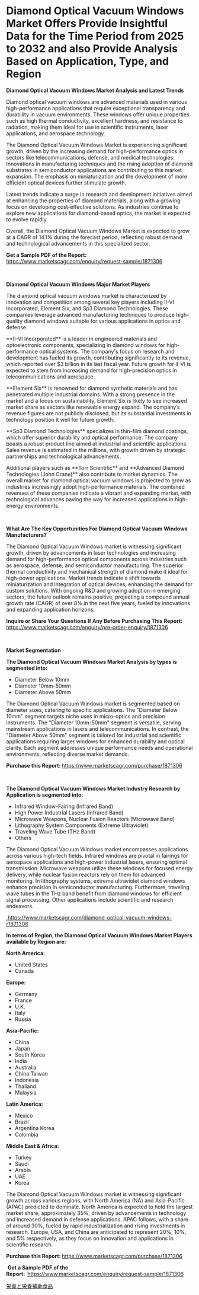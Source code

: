 <p><h1>Diamond Optical Vacuum Windows Market Offers Provide Insightful Data for the Time Period from 2025 to 2032 and also Provide Analysis Based on Application, Type, and Region</h1></p><p><strong>Diamond Optical Vacuum Windows Market Analysis and Latest Trends</strong></p>
<p><p>Diamond optical vacuum windows are advanced materials used in various high-performance applications that require exceptional transparency and durability in vacuum environments. These windows offer unique properties such as high thermal conductivity, excellent hardness, and resistance to radiation, making them ideal for use in scientific instruments, laser applications, and aerospace technology.</p><p>The Diamond Optical Vacuum Windows Market is experiencing significant growth, driven by the increasing demand for high-performance optics in sectors like telecommunications, defense, and medical technologies. Innovations in manufacturing techniques and the rising adoption of diamond substrates in semiconductor applications are contributing to this market expansion. The emphasis on miniaturization and the development of more efficient optical devices further stimulate growth.</p><p>Latest trends indicate a surge in research and development initiatives aimed at enhancing the properties of diamond materials, along with a growing focus on developing cost-effective solutions. As industries continue to explore new applications for diamond-based optics, the market is expected to evolve rapidly.</p><p>Overall, the Diamond Optical Vacuum Windows Market is expected to grow at a CAGR of 14.1% during the forecast period, reflecting robust demand and technological advancements in this specialized sector.</p></p>
<p><strong>Get a Sample PDF of the Report:&nbsp;</strong> <a href="https://www.marketscagr.com/enquiry/request-sample/1871306?utm_campaign=1889&utm_medium=2&utm_source=Github&utm_content=ia&utm_term=04022025&utm_id=diamond-optical-vacuum-windows">https://www.marketscagr.com/enquiry/request-sample/1871306</a></p>
<p>&nbsp;</p>
<p><strong>Diamond Optical Vacuum Windows Major Market Players</strong></p>
<p><p>The diamond optical vacuum windows market is characterized by innovation and competition among several key players including II-VI Incorporated, Element Six, and Sp3 Diamond Technologies. These companies leverage advanced manufacturing techniques to produce high-quality diamond windows suitable for various applications in optics and defense.</p><p>**II-VI Incorporated** is a leader in engineered materials and optoelectronic components, specializing in diamond windows for high-performance optical systems. The company's focus on research and development has fueled its growth, contributing significantly to its revenue, which reported over $3 billion in its last fiscal year. Future growth for II-VI is expected to stem from increasing demand for high-precision optics in telecommunications and aerospace.</p><p>**Element Six** is renowned for diamond synthetic materials and has penetrated multiple industrial domains. With a strong presence in the market and a focus on sustainability, Element Six is likely to see increased market share as sectors like renewable energy expand. The company’s revenue figures are not publicly disclosed, but its substantial investments in technology position it well for future growth.</p><p>**Sp3 Diamond Technologies** specializes in thin-film diamond coatings, which offer superior durability and optical performance. The company boasts a robust product line aimed at industrial and scientific applications. Sales revenue is estimated in the millions, with growth driven by strategic partnerships and technological advancements.</p><p>Additional players such as **Torr Scientific** and **Advanced Diamond Technologies (John Crane)** also contribute to market dynamics. The overall market for diamond optical vacuum windows is projected to grow as industries increasingly adopt high-performance materials. The combined revenues of these companies indicate a vibrant and expanding market, with technological advances paving the way for increased applications in high-energy environments.</p></p>
<p>&nbsp;</p>
<p><strong>What Are The Key Opportunities For Diamond Optical Vacuum Windows Manufacturers?</strong></p>
<p><p>The Diamond Optical Vacuum Windows market is witnessing significant growth, driven by advancements in laser technologies and increasing demand for high-performance optical components across industries such as aerospace, defense, and semiconductor manufacturing. The superior thermal conductivity and mechanical strength of diamond make it ideal for high-power applications. Market trends indicate a shift towards miniaturization and integration of optical devices, enhancing the demand for custom solutions. With ongoing R&D and growing adoption in emerging sectors, the future outlook remains positive, projecting a compound annual growth rate (CAGR) of over 8% in the next five years, fueled by innovations and expanding application horizons.</p></p>
<p><strong>Inquire or Share Your Questions If Any Before Purchasing This Report:</strong> <a href="https://www.marketscagr.com/enquiry/pre-order-enquiry/1871306?utm_campaign=1889&utm_medium=2&utm_source=Github&utm_content=ia&utm_term=04022025&utm_id=diamond-optical-vacuum-windows">https://www.marketscagr.com/enquiry/pre-order-enquiry/1871306</a></p>
<p>&nbsp;</p>
<p><strong>Market Segmentation</strong></p>
<p><strong>The Diamond Optical Vacuum Windows Market Analysis by types is segmented into:</strong></p>
<p><ul><li>Diameter Below 10mm</li><li>Diameter 10mm-50mm</li><li>Diameter Above 50mm</li></ul></p>
<p><p>The Diamond Optical Vacuum Windows market is segmented based on diameter sizes, catering to specific applications. The "Diameter Below 10mm" segment targets niche uses in micro-optics and precision instruments. The "Diameter 10mm-50mm" segment is versatile, serving mainstream applications in lasers and telecommunications. In contrast, the "Diameter Above 50mm" segment is tailored for industrial and scientific applications requiring larger windows for enhanced durability and optical clarity. Each segment addresses unique performance needs and operational environments, reflecting diverse market demands.</p></p>
<p><strong>Purchase this Report:&nbsp;</strong><a href="https://www.marketscagr.com/purchase/1871306?utm_campaign=1889&utm_medium=2&utm_source=Github&utm_content=ia&utm_term=04022025&utm_id=diamond-optical-vacuum-windows">https://www.marketscagr.com/purchase/1871306</a></p>
<p>&nbsp;</p>
<p><strong>The Diamond Optical Vacuum Windows Market Industry Research by Application is segmented into:</strong></p>
<p><ul><li>Infrared Window-Fairing (Infrared Band)</li><li>High Power Industrial Lasers (Infrared Band)</li><li>Microwave Weapons, Nuclear Fusion Reactors (Microwave Band)</li><li>Lithography System Components (Extreme Ultraviolet)</li><li>Traveling Wave Tube (THz Band)</li><li>Others</li></ul></p>
<p><p>The Diamond Optical Vacuum Windows market encompasses applications across various high-tech fields. Infrared windows are pivotal in fairings for aerospace applications and high-power industrial lasers, ensuring optimal transmission. Microwave weapons utilize these windows for focused energy delivery, while nuclear fusion reactors rely on them for advanced monitoring. In lithography systems, extreme ultraviolet diamond windows enhance precision in semiconductor manufacturing. Furthermore, traveling wave tubes in the THz band benefit from diamond windows for efficient signal processing. Other applications include scientific and research endeavors.</p></p>
<p><a href="https://www.marketscagr.com/diamond-optical-vacuum-windows-r1871306?utm_campaign=1889&utm_medium=2&utm_source=Github&utm_content=ia&utm_term=04022025&utm_id=diamond-optical-vacuum-windows">&nbsp;https://www.marketscagr.com/diamond-optical-vacuum-windows-r1871306</a></p>
<p><strong>In terms of Region, the Diamond Optical Vacuum Windows Market Players available by Region are:</strong></p>
<p>
    <p> <strong> North America: </strong>
        <ul>
            <li>United States</li>
            <li>Canada</li>
        </ul>
        </p> 
    <p> <strong> Europe: </strong>
        <ul>
            <li>Germany</li>
            <li>France</li>
            <li>U.K.</li>
            <li>Italy</li>
            <li>Russia</li>
        </ul>
        </p> 
    <p> <strong> Asia-Pacific: </strong>
        <ul>
            <li>China</li>
            <li>Japan</li>
            <li>South Korea</li>
            <li>India</li>
            <li>Australia</li>
            <li>China Taiwan</li>
            <li>Indonesia</li>
            <li>Thailand</li>
            <li>Malaysia</li>
        </ul>
        </p> 
    <p> <strong> Latin America: </strong>
        <ul>
            <li>Mexico</li>
            <li>Brazil</li>
            <li>Argentina Korea</li>
            <li>Colombia</li>
        </ul>
        </p> 
    <p> <strong> Middle East & Africa: </strong>
        <ul>
            <li>Turkey</li>
            <li>Saudi</li>
            <li>Arabia</li>
            <li>UAE</li>
            <li>Korea</li>
        </ul>
    </p>
    </p>
<p><p>The Diamond Optical Vacuum Windows market is witnessing significant growth across various regions, with North America (NA) and Asia-Pacific (APAC) predicted to dominate. North America is expected to hold the largest market share, approximately 35%, driven by advancements in technology and increased demand in defense applications. APAC follows, with a share of around 30%, fueled by rapid industrialization and rising investments in research. Europe, USA, and China are anticipated to represent 20%, 10%, and 5% respectively, as they focus on innovation and applications in scientific research.</p></p>
<p><strong>Purchase this Report: </strong><a href="https://www.marketscagr.com/purchase/1871306?utm_campaign=1889&utm_medium=2&utm_source=Github&utm_content=ia&utm_term=04022025&utm_id=diamond-optical-vacuum-windows">https://www.marketscagr.com/purchase/1871306</a></p>
<p>&nbsp;<strong>Get a Sample PDF of the Report:&nbsp;&nbsp;</strong><a href="https://www.marketscagr.com/enquiry/request-sample/1871306?utm_campaign=1889&utm_medium=2&utm_source=Github&utm_content=ia&utm_term=04022025&utm_id=diamond-optical-vacuum-windows">https://www.marketscagr.com/enquiry/request-sample/1871306</a></p>
<p><strong></strong></p>
<p><p><a href="https://github.com/lababdou/Market-Research-Report-List-6/blob/main/917213935161.md?utm_campaign=1889&utm_medium=2&utm_source=Github&utm_content=ia&utm_term=04022025&utm_id=diamond-optical-vacuum-windows">栄養と栄養補助食品</a></p></p>